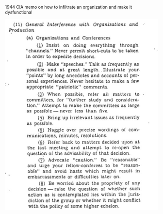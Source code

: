 ---
---

1944 CIA memo on how to infiltrate an organization and make it dysfunctional

![](/assets/static/img/infiltrate.jpeg)